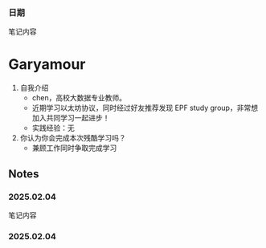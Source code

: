<!-- Content_START -->
### 日期
笔记内容
# Garyamour

1. 自我介绍
    - chen，高校大数据专业教师。
    - 近期学习以太坊协议，同时经过好友推荐发现 EPF study group，非常想加入共同学习一起进步！
    - 实践经验：无
2. 你认为你会完成本次残酷学习吗？
    - 兼顾工作同时争取完成学习

## Notes

<!-- Content_START -->

### 2025.02.04

笔记内容

### 2025.02.04

<!-- Content_END --
